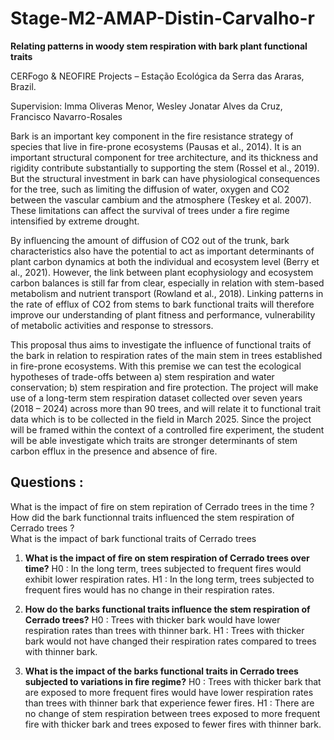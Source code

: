 # Stage-M2-AMAP-Distin-Carvalho-r

**Relating patterns in woody stem respiration with bark plant functional traits**

CERFogo & NEOFIRE Projects – Estação Ecológica da Serra das Araras, Brazil. 

Supervision: Imma Oliveras Menor, Wesley Jonatar Alves da Cruz, Francisco Navarro-Rosales

Bark is an important key component in the fire resistance strategy of species that live in fire-prone ecosystems (Pausas et al., 2014). It is an important structural component for tree architecture, and its thickness and rigidity contribute substantially to supporting the stem (Rossel et al., 2019). But the structural investment in bark can have physiological consequences for the tree, such as limiting the diffusion of water, oxygen and CO2 between the vascular cambium and the atmosphere (Teskey et al. 2007). These limitations can affect the survival of trees under a fire regime intensified by extreme drought. 

By influencing the amount of diffusion of CO2 out of the trunk, bark characteristics also have the potential to act as important determinants of plant carbon dynamics at both the individual and ecosystem level (Berry et al., 2021). However, the link between plant ecophysiology and ecosystem carbon balances is still far from clear, especially in relation with stem-based metabolism and nutrient transport (Rowland et al., 2018). Linking patterns in the rate of efflux of CO2 from stems to bark functional traits will therefore improve our understanding of plant fitness and performance, vulnerability of metabolic activities and response to stressors.

This proposal thus aims to investigate the influence of functional traits of the bark in relation to respiration rates of the main stem in trees established in fire-prone ecosystems. With this premise we can test the ecological hypotheses of trade-offs between a) stem respiration and water conservation; b) stem respiration and fire protection. The project will make use of a long-term stem respiration dataset collected over seven years (2018 – 2024) across more than 90 trees, and will relate it to functional trait data which is to be collected in the field in March 2025. Since the project will be framed within the context of a controlled fire experiment, the student will be able investigate which traits are stronger determinants of stem carbon efflux in the presence and absence of fire. 


## Questions : 

What is the impact of fire on stem repiration of Cerrado trees in the time ? 
How did the bark functionnal traits influenced the stem respiration of Cerrado trees ?  
What is the impact of bark functional traits of Cerrado trees 

1) **What is the impact of fire on stem respiration of Cerrado trees over time?** 
H0 : In the long term, trees subjected to frequent fires would exhibit lower respiration rates.
H1 : In the long term, trees subjected to frequent fires would has no change in their respiration rates.

2) **How do the  barks functional traits influence the stem respiration of Cerrado trees?** 
H0 : Trees with thicker bark would have lower respiration rates than trees with thinner bark.
H1 : Trees with thicker bark would not have changed their respiration rates compared to trees with thinner bark.

3) **What is the impact of the barks functional traits in Cerrado trees subjected to variations in fire regime?**
H0 : Trees with thicker bark that are exposed to more frequent fires would have lower respiration rates than trees with thinner bark that experience fewer fires.
H1 : There are no change of stem respiration between trees exposed to more frequent fire with thicker bark and trees exposed to fewer fires with thinner bark.


